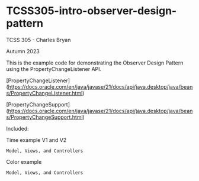 # TCSS305-intro-observer-design-pattern

TCSS 305 - Charles Bryan

Autumn 2023

This is the example code for demonstrating the Observer Design Pattern using the PropertyChangeListener API.

[PropertyChangeListener] (https://docs.oracle.com/en/java/javase/21/docs/api/java.desktop/java/beans/PropertyChangeListener.html)

[PropertyChangeSupport] (https://docs.oracle.com/en/java/javase/21/docs/api/java.desktop/java/beans/PropertyChangeSupport.html)

Included:

Time example V1 and V2

    Model, Views, and Controllers

Color example

    Model, Views, and Controllers    

